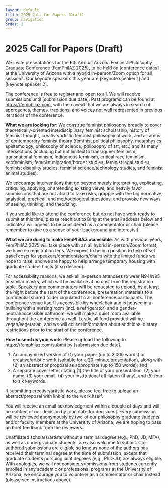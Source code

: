 ```yaml
---
layout: default
title: 2025 Call for Papers (Draft)
group: navigation
order: 2
---
```


# 2025 Call for Papers (Draft)

We invite presentations for the 6th Annual Arizona Feminist Philosophy Graduate Conference (FemPhilAZ 2025), to be held on [conference dates] at the University of Arizona with a hybrid in-person/Zoom option for all sessions. Our keynote speakers this year are [keynote speaker 1] and [keynote speaker 2].

The conference is free to register and open to all. We will receive submissions until [submission due date]. Past programs can be found at <https://femphilaz.com>, with the caveat that we are always in search of approaches, themes, traditions, and voices not well represented in previous iterations of the conference.

**What we are looking for**: We construe feminist philosophy broadly to cover theoretically-oriented interdisciplinary feminist scholarship, history of feminist thought, creative/artistic feminist philosophical work, and all areas of contemporary feminist theory (feminist political philosophy, metaphysics, epistemology, philosophy of science, philosophy of art, etc.) and its many intersections (including but not limited to trans/queer feminism, transnational feminism, Indigenous feminism, critical race feminism, ecofeminism, feminist migration/border studies, feminist legal studies, feminist disability studies, feminist science/technology studies, and feminist animal studies).

We encourage interventions that go beyond merely interpreting, explicating, critiquing, applying, or amending existing views, and heavily favor submissions that are not afraid to take risks, grapple with the big normative, analytical, practical, and methodological questions, and provoke new ways of seeing, thinking, and theorizing.

If you would like to attend the conference but do not have work ready to submit at this time, please reach out to Ding at the email address below and indicate a willingness to be considered as a commentator or chair (please remember to give us a sense of your background and interests!).

**What we are doing to make FemPhilAZ accessible**: As with previous years, FemPhilAZ 2025 will take place with an all hybrid in-person/Zoom format; we have no registration fees. We expect to be in a position to help offset travel costs for speakers/commentators/chairs with the limited funds we hope to raise, and we are happy to help arrange temporary housing with graduate student hosts (if so desired).

For accessibility reasons, we ask all in-person attendees to wear N94/N95 or similar masks, which will be available at no cost from the registration table. Speakers and commentators will be requested to upload, by at least the night before the start of the conference, presentation materials to a confidential shared folder circulated to all conference participants. The conference venue itself is accessible by wheelchair and is housed in a building with a nursing room (incl. a refrigerator) and a gender-neutral/accessible bathroom; we will make a quiet room available throughout the conference as well. Lastly, all food provided will be vegan/vegetarian, and we will collect information about additional dietary restrictions prior to the start of the conference.

**How to send us your work**: Please upload the following to <https://femphilaz.com/submit> by [submission due date].

1. An anonymized version of (1) your paper (up to 3,000 words) or creative/artistic work (suitable for a 20-minute presentation), along with (2) an abstract or proposal as appropriate (up to 150 words); and
2. A separate cover letter stating (1) the title of your presentation, (2) your name, (3) your email, (4) your institutional affiliation (if any), and (5) four to six keywords.

If submitting creative/artistic work, please feel free to upload an abstract/proposal with link(s) to the work itself.

You will receive an email acknowledgment within a couple of days and will be notified of our decision by [due date for decisions]. Every submission will be reviewed anonymously by two of our philosophy graduate students and/or faculty members at the University of Arizona; we are hoping to pass on brief feedback from the reviewers.

Unaffiliated scholars/artists without a terminal degree (e.g., PhD, JD, MFA), as well as undergraduate students, are also welcome to submit. Co-authored submissions are eligible so long as none of the authors has received their terminal degree at the time of submission, except that graduate students pursuing joint degrees (e.g., PhD-JD) are always eligible. With apologies, we will not consider submissions from students currently enrolled in any academic or professional programs at the University of Arizona; we encourage you to volunteer as a commentator or chair instead (please see instructions above).

<script language="JavaScript" type="text/javascript">
  var a = "arizona.edu";
  var b = ".";
  var c = "din";
  var d = " ";
  var e = "@";
  document.write("<p><strong>Questions, including those related to accessibility</strong>, may be directed to Ding (they/she) at" + d + "<a href='" + "mail" + "to:" + c + e + a + "'>" + c + e + a + "</a>. While all inquiries will be kept confidential on our end, please note that email is not a secure medium in the first place—feel free to ask for Ding’s Signal handle if your question concerns personal or otherwise sensitive information.</p>");
</script>
